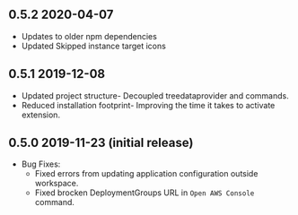 ## 0.5.2 2020-04-07
- Updates to older npm dependencies
- Updated Skipped instance target icons

## 0.5.1 2019-12-08
- Updated project structure- Decoupled treedataprovider and commands.
- Reduced installation footprint- Improving the time it takes to activate extension.

## 0.5.0 2019-11-23 (initial release)
- Bug Fixes:
    - Fixed errors from updating application configuration outside workspace.
    - Fixed brocken DeploymentGroups URL in `Open AWS Console` command.